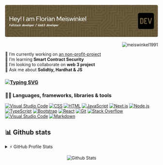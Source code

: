 <img src="/github-header-image.png" />
<p align="right"> <img src="https://komarev.com/ghpvc/?username=Meiswinkel1991&label=Profile%20views&color=0e75b6&style=flat" alt="meiswinkel1991" /> </p>

🔭 I’m currently working on [an non-profit-project](https://github.com/Meiswinkel1991/defi-seedfinder) <br/>
🌱 I’m learning **Smart Contract Security** <br/>
🤝 I’m looking to collaborate on **web 3 project** <br/>
💬 Ask me about **Solidtiy, Hardhat & JS** <br/>


<h3>
<a href="https://git.io/typing-svg"><img src="https://readme-typing-svg.demolab.com?font=Ubuntu&pause=5000&lines=I'm+interest+in+web3+projects+!" alt="Typing SVG" /></a>
</h3>
   
### 👨‍💻 Languages, frameworks, libraries & tools

<p>
   <a href="#"><img alt="Visual Studio Code" src="https://img.shields.io/badge/Solidity-%23363636.svg?logo=solidity&logoColor=white"></a>
    <a href="https://github.com/search?q=user%3ADenverCoder1+language%3Acss"><img alt="CSS" src="https://img.shields.io/badge/CSS-1572B6.svg?logo=css3&logoColor=white"></a>
    <a href="https://github.com/search?q=user%3ADenverCoder1+language%3Ahtml"><img alt="HTML" src="https://img.shields.io/badge/HTML-E34F26.svg?logo=html5&logoColor=white"></a>
    <a href="https://github.com/search?q=user%3ADenverCoder1+language%3Ajavascript"><img alt="JavaScript" src="https://img.shields.io/badge/JavaScript-F7DF1E.svg?logo=javascript&logoColor=black"></a>
  <a href="#"><img alt="Next.js" src="https://img.shields.io/badge/Next-black?logo=next.js&logoColor=white"></a>   
    <a href="https://github.com/search?q=user%3ADenverCoder1+language%3Ajavascript"><img alt="Node.js" src="https://img.shields.io/badge/Node.js-43853D.svg?logo=node.js&logoColor=white"></a>
    <a href="https://github.com/search?q=user%3ADenverCoder1+language%3AtypeScript"><img alt="TypeScript" src="https://img.shields.io/badge/TypeScript-007ACC.svg?logo=typescript&logoColor=white"></a>
    <a href="#"><img alt="Bootstrap" src="https://img.shields.io/badge/Bootstrap-7952B3.svg?logo=bootstrap&logoColor=white"></a>
    <a href="#"><img alt="React" src="https://img.shields.io/badge/React-20232a.svg?logo=react&logoColor=%2361DAFB"></a>
    <a href="#"><img alt="Git" src="https://img.shields.io/badge/Git-F05033.svg?logo=git&logoColor=white"></a>
    <a href="#"><img alt="Stack Overflow" src="https://img.shields.io/badge/-Stack%20Overflow-FE7A16?logo=stack-overflow&logoColor=white"></a>
    <a href="#"><img alt="Visual Studio Code" src="https://img.shields.io/badge/Visual%20Studio%20Code-0078d7.svg?logo=visual-studio-code&logoColor=white"></a>
  <a href="https://github.com/search?q=user%3ADenverCoder1+language%3Amarkdown"><img alt="Markdown" src="https://img.shields.io/badge/Markdown-000000.svg?logo=markdown&logoColor=white"></a>
 
</p>

## 📊 Github stats

<!-- https://github.com/anuraghazra/github-readme-stats -->
<details> 
  <summary>⚡ GitHub Profile Stats</summary>
  <div>
    <img src = "https://github-readme-stats.vercel.app/api?username=Meiswinkel1991&show_icons=true&theme=onedark&hide_border=true" width = 400>
    <img src = "https://github-readme-streak-stats.herokuapp.com?user=Meiswinkel1991&theme=dark&hide_border=true"  width = 400>
  </div>
  <img src = "https://github-readme-stats.vercel.app/api/top-langs?username=Meiswinkel1991&show_icons=true&locale=en&layout=compact&theme=dark&hide_border=true" alt="Meiswinkel1991" width = 400 /> 
  

  <b>Note:</b> Top languages is only a metric of the languages my public code consists of and doesn't reflect experience or skill level.
</details>

<!-- https://github.com/ashutosh00710/github-readme-activity-graph -->



<p align="center">
    <img src="https://raw.githubusercontent.com/mayhemantt/mayhemantt/Update/svg/Bottom.svg" alt="Github Stats" />
</p>
